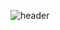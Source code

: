 ![header](https://capsule-render.vercel.app/api?type=venom&color=timeAuto&height=600&section=header&text=Welcome!-nl--nl-Ung%20Gi%20Lee's%20Github&decs=%20&fontSize=90)
